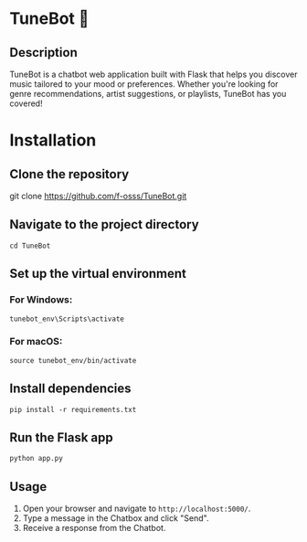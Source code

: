 # TuneBot 🎵  


## Description
TuneBot is a chatbot web application built with Flask that helps you discover music tailored to your mood or preferences. Whether you're looking for genre recommendations, artist suggestions, or playlists, TuneBot has you covered!  

# Installation
## Clone the repository
git clone https://github.com/f-osss/TuneBot.git

## Navigate to the project directory
```
cd TuneBot
```

## Set up the virtual environment
### For Windows:
```
tunebot_env\Scripts\activate
```

### For macOS:
```
source tunebot_env/bin/activate
```


## Install dependencies
```
pip install -r requirements.txt
```

## Run the Flask app
```
python app.py
```

## Usage
1. Open your browser and navigate to `http://localhost:5000/`.
2. Type a message in the Chatbox and click "Send".
3. Receive a response from the Chatbot.

